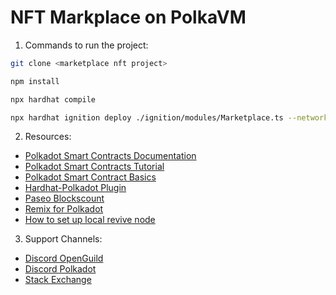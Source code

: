 # NFT Markplace on PolkaVM

1) Commands to run the project:

```bash
git clone <marketplace nft project>

npm install

npx hardhat compile

npx hardhat ignition deploy ./ignition/modules/Marketplace.ts --network paseoAssetHub
```

2) Resources:
- [Polkadot Smart Contracts Documentation](https://papermoonio.github.io/polkadot-mkdocs/develop/smart-contracts/)
- [Polkadot Smart Contracts Tutorial](https://papermoonio.github.io/polkadot-mkdocs/tutorials/smart-contracts/)
- [Polkadot Smart Contract Basics](https://papermoonio.github.io/polkadot-mkdocs/polkadot-protocol/smart-contract-basics/)
- [Hardhat-Polkadot Plugin](https://github.com/paritytech/hardhat-polkadot/tree/main/packages/hardhat-polkadot)
- [Paseo Blockscount](https://blockscout-passet-hub.parity-testnet.parity.io)
- [Remix for Polkadot](https://remix.polkadot.io/)
- [How to set up local revive node](https://github.com/openguild-labs/substrate-revive-node)
3) Support Channels:
- [Discord OpenGuild](https://discord.com/invite/N6bqxDGAnW)
- [Discord Polkadot](https://discord.gg/polkadot)
- [Stack Exchange](https://substrate.meta.stackexchange.com/)

